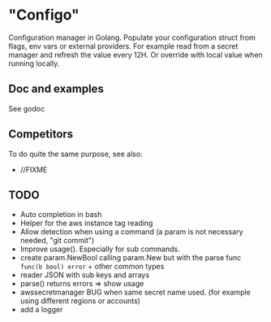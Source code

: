 # "Configo"

Configuration manager in Golang. Populate your configuration struct from flags, env vars or external providers.
For example read from a secret manager and refresh the value every 12H. Or override with local value when running locally.

## Doc and examples

See godoc

## Competitors

To do quite the same purpose, see also:
- //FIXME

## TODO

- Auto completion in bash
- Helper for the aws instance tag reading
- Allow detection when using a command (a param is not necessary needed, "git commit")
- Improve usage(). Especially for sub commands.
- create param.NewBool calling param.New but with the parse func `func(b bool) error` + other common types
- reader JSON with sub keys and arrays
- parse() returns errors => show usage
- awssecretmanager BUG when same secret name used. (for example using different regions or accounts)
- add a logger
